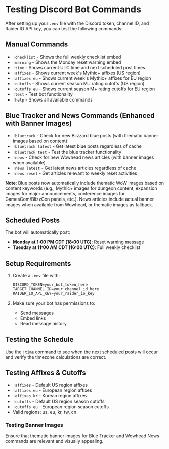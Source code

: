 # Testing Discord Bot Commands

After setting up your `.env` file with the Discord token, channel ID, and Raider.IO API key, you can test the following commands:

## Manual Commands
- `!checklist` - Shows the full weekly checklist embed
- `!warning` - Shows the Monday reset warning embed  
- `!time` - Shows current UTC time and next scheduled post times
- `!affixes` - Shows current week's Mythic+ affixes (US region)
- `!affixes eu` - Shows current week's Mythic+ affixes for EU region
- `!cutoffs` - Shows current season M+ rating cutoffs (US region)
- `!cutoffs eu` - Shows current season M+ rating cutoffs for EU region
- `!test` - Test bot functionality
- `!help` - Shows all available commands

## Blue Tracker and News Commands (Enhanced with Banner Images)
- `!bluetrack` - Check for new Blizzard blue posts (with thematic banner images based on content)
- `!bluetrack latest` - Get latest blue posts regardless of cache
- `!bluetrack test` - Test the blue tracker functionality
- `!news` - Check for new Wowhead news articles (with banner images when available)
- `!news latest` - Get latest news articles regardless of cache
- `!news reset` - Get articles relevant to weekly reset activities

**Note**: Blue posts now automatically include thematic WoW images based on content keywords (e.g., Mythic+ images for dungeon content, expansion images for major announcements, conference images for GamesCom/BlizzCon panels, etc.). News articles include actual banner images when available from Wowhead, or thematic images as fallback.

## Scheduled Posts
The bot will automatically post:
- **Monday at 1:00 PM CDT (18:00 UTC)**: Reset warning message
- **Tuesday at 11:00 AM CDT (16:00 UTC)**: Full weekly checklist

## Setup Requirements
1. Create a `.env` file with:
   ```
   DISCORD_TOKEN=your_bot_token_here
   TARGET_CHANNEL_ID=your_channel_id_here
   RAIDER_IO_API_KEY=your_raider_io_key
   ```

2. Make sure your bot has permissions to:
   - Send messages
   - Embed links
   - Read message history

## Testing the Schedule
Use the `!time` command to see when the next scheduled posts will occur and verify the timezone calculations are correct.

## Testing Affixes & Cutoffs
- `!affixes` - Default US region affixes
- `!affixes eu` - European region affixes  
- `!affixes kr` - Korean region affixes
- `!cutoffs` - Default US region season cutoffs
- `!cutoffs eu` - European region season cutoffs
- Valid regions: us, eu, kr, tw, cn

### Testing Banner Images
Ensure that thematic banner images for Blue Tracker and Wowhead News commands are relevant and visually appealing.
